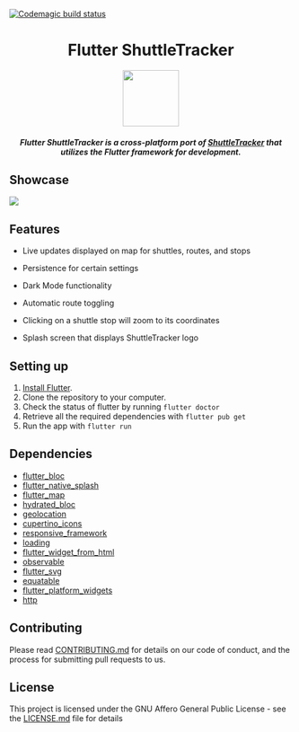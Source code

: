 [![Codemagic build status](https://api.codemagic.io/apps/5eb728e7a6d15e6c958d597a/5eb728e7a6d15e6c958d5979/status_badge.svg)](https://codemagic.io/apps/5eb728e7a6d15e6c958d597a/5eb728e7a6d15e6c958d5979/latest_build)
<h1 align="center">Flutter ShuttleTracker</h1>

<div align="center">
  <img src="https://github.com/wtg/Flutter_ShuttleTracker/blob/master/assets/img/logo.png" width=100> 
</div>

<h5 align="center">
Flutter ShuttleTracker is a cross-platform port of <a href="https://github.com/wtg/shuttletracker">ShuttleTracker</a> that utilizes the Flutter framework for development.
</h5>

## Showcase

<p float="center">
  <img src="https://github.com/wtg/Flutter_ShuttleTracker/blob/master/assets/img/merged.png" />

</p>


## Features

- Live updates displayed on map for shuttles, routes, and stops

- Persistence for certain settings

- Dark Mode functionality

- Automatic route toggling

- Clicking on a shuttle stop will zoom to its coordinates

- Splash screen that displays ShuttleTracker logo

## Setting up

1. [Install Flutter](https://flutter.dev/docs/get-started/install).
2. Clone the repository to your computer.
3. Check the status of flutter by running ```flutter doctor```
4. Retrieve all the required dependencies with ```flutter pub get```
5. Run the app with ```flutter run```

## Dependencies

  - [flutter_bloc](https://pub.dev/packages/flutter_bloc)
  - [flutter_native_splash](https://pub.dev/packages/flutter_native_splash)
  - [flutter_map](https://pub.dev/packages/flutter_map)
  - [hydrated_bloc](https://pub.dev/packages/hydrated_bloc)
  - [geolocation](https://pub.dev/packages/geolocation)
  - [cupertino_icons](https://pub.dev/packages/cupertino_icons)
  - [responsive_framework](https://pub.dev/packages/responsive_framework)
  - [loading](https://pub.dev/packages/loading)
  - [flutter_widget_from_html](https://pub.dev/packages/flutter_widget_from_html)
  - [observable](https://pub.dev/packages/observable)
  - [flutter_svg](https://pub.dev/packages/flutter_svg)
  - [equatable](https://pub.dev/packages/equatable)
  - [flutter_platform_widgets](https://pub.dev/packages/flutter_platform_widgets)
  - [http](https://pub.dev/packages/http)

## Contributing

Please read [CONTRIBUTING.md](https://github.com/wtg/shuttletracker/blob/master/CONTRIBUTING.md) for details on our code of conduct, and the process for submitting pull requests to us.


## License

This project is licensed under the GNU Affero General Public License - see the [LICENSE.md](https://github.com/wtg/Flutter_ShuttleTracker/blob/master/LICENSE) file for details
